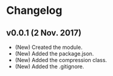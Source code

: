 # Changelog

## v0.0.1 (2 Nov. 2017)
- (New) Created the module.
- (New) Added the package.json.
- (New) Added the compression class.
- (New) Added the .gitignore.
